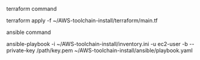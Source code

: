 
terraform command

terraform apply -f ~/AWS-toolchain-install/terraform/main.tf

ansible command

ansible-playbook -i ~/AWS-toolchain-install/inventory.ini -u ec2-user -b --private-key /path/key.pem ~/AWS-toolchain-install/ansible/playbook.yaml
